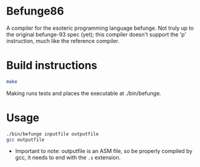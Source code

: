 # Befunge86
A compiler for the esoteric programming language befunge.  Not truly up to the original befunge-93 spec (yet); this compiler doesn't support the 'p' instruction, much like the reference compiler.

# Build instructions
```bash
make
```
Making runs tests and places the executable at ./bin/befunge.

# Usage
```bash
./bin/befunge inputfile outputfile
gcc outputfile
```
- Important to note: outputfile is an ASM file, so be properly compiled by gcc, it needs to end with the ```.s``` extension.
